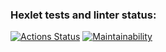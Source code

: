### Hexlet tests and linter status:
[![Actions Status](https://github.com/andrey-samarin88/python-project-49/workflows/hexlet-check/badge.svg)](https://github.com/andrey-samarin88/python-project-49/actions)
[![Maintainability](https://api.codeclimate.com/v1/badges/f65ec426dc91cd177683/maintainability)](https://codeclimate.com/github/andrey-samarin88/python-project-49/maintainability)
